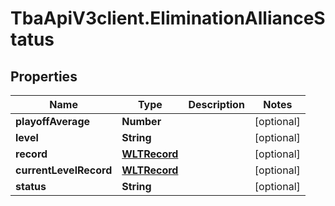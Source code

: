 # TbaApiV3client.EliminationAllianceStatus

## Properties

Name | Type | Description | Notes
------------ | ------------- | ------------- | -------------
**playoffAverage** | **Number** |  | [optional] 
**level** | **String** |  | [optional] 
**record** | [**WLTRecord**](WLTRecord.md) |  | [optional] 
**currentLevelRecord** | [**WLTRecord**](WLTRecord.md) |  | [optional] 
**status** | **String** |  | [optional] 


